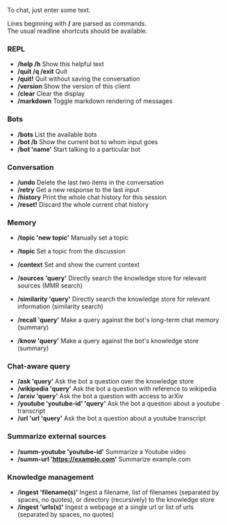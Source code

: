 To chat, just enter some text.

Lines beginning with **/** are parsed as commands.  
The usual readline shortcuts should be available.

### REPL

- **/help /h**                   Show this helpful text
- **/quit /q /exit**             Quit
- **/quit!**                     Quit without saving the conversation
- **/version**                   Show the version of this client
- **/clear**                     Clear the display
- **/markdown**                  Toggle markdown rendering of messages

### Bots

- **/bots**                      List the available bots
- **/bot /b**                    Show the current bot to whom input goes
- **/bot 'name'**                Start talking to a particular bot

### Conversation

- **/undo**                         Delete the last two items in the conversation
- **/retry**                        Get a new response to the last input
- **/history**                      Print the whole chat history for this session
- **/reset!**                       Discard the whole current chat history

### Memory

- **/topic 'new topic'**            Manually set a topic
- **/topic**                        Set a topic from the discussion
- **/context**                      Set and show the current context 

- **/sources 'query'**              Directly search the knowledge store for relevant sources (MMR search)
- **/similarity 'query'**           Directly search the knowledge store for relevant information (similarity search)
- **/recall 'query'**               Make a query against the bot's long-term chat memory (summary)
- **/know 'query'**                 Make a query against the bot's knowledge store (summary)

### Chat-aware query

- **/ask 'query'**                  Ask the bot a question over the knowledge store
- **/wikipedia 'query'**            Ask the bot a question with reference to wikipedia
- **/arxiv 'query'**                Ask the bot a question with access to arXiv
- **/youtube 'youtube-id' 'query'** Ask the bot a question about a youtube transcript
- **/url 'url 'query'**             Ask the bot a question about a youtube transcript

### Summarize external sources

- **/summ-youtube 'youtube-id'**      Summarize a Youtube video
- **/summ-url 'https://example.com'** Summarize example.com

### Knowledge management

- **/ingest 'filename(s)'**         Ingest a filename, list of filenames (separated by spaces, no quotes), or directory (recursively) to the knowledge store  
- **/ingest 'urls(s)'**             Ingest a webpage at a single url or list of urls (separated by spaces, no quotes)
